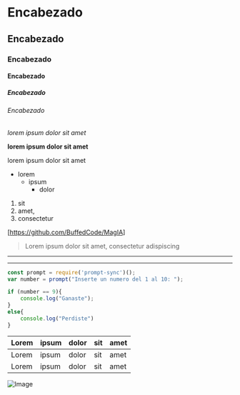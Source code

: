 <!-- RESOLUCION DE CONFLICTOS / COMUNICACION CON MARKDOWN
Sesion modulo_01 semana_02 11/03/2021-->

<!--Encabezados-->
# Encabezado 
## Encabezado 
### Encabezado
#### Encabezado
##### Encabezado
###### Encabezado

<!--Tipos de texto-->
*lorem ipsum dolor sit amet*

**lorem ipsum dolor sit amet**

lorem ipsum dolor sit amet

<!--Listas-->
* lorem
    * ipsum
        * dolor 
1. sit
2. amet,
3. consectetur

<!--Enlace-->
[https://github.com/BuffedCode/MagIA]

<!--Citas-->
>Lorem ipsum dolor sit amet, consectetur adispiscing

<!--Lineas-->
___
---

<!--Codigo-->
```js
const prompt = require('prompt-sync')();
var number = prompt("Inserte un numero del 1 al 10: ");

if (number == 9){
    console.log("Ganaste");
}
else{
    console.log("Perdiste")
}
```

<!--Tablas-->

| Lorem | ipsum | dolor | sit | amet |
|---    |---    |---    |---  |---   |
| Lorem | ipsum | dolor | sit | amet |
| Lorem | ipsum | dolor | sit | amet |

<!--Imagenes-->

![Image](https://th.bing.com/th/id/R873ae97413e0d8e4b467a90c4e7f5772?rik=iJ2p3lgPXzfHzA&pid=ImgRaw)



